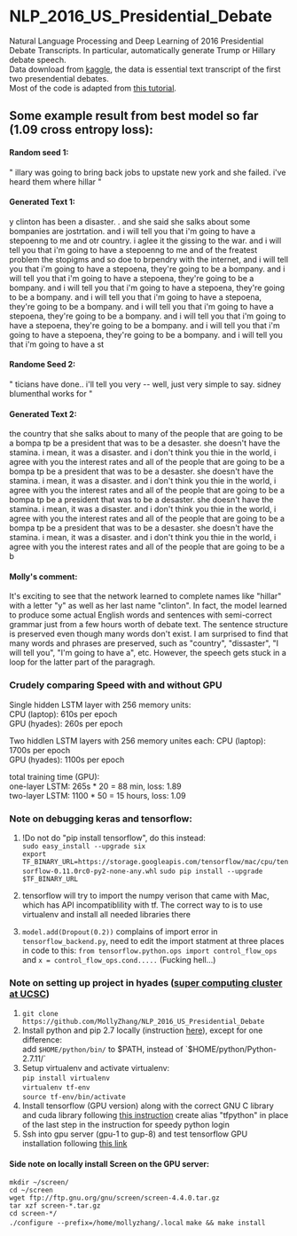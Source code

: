 # NLP_2016_US_Presidential_Debate
Natural Language Processing and Deep Learning of 2016 Presidential Debate Transcripts. In particular, automatically generate Trump or Hillary debate speech.  
Data download from [kaggle](https://www.kaggle.com/mrisdal/2016-us-presidential-debates), the data is essential text transcript of the first two presendential debates.  
Most of the code is adapted from [this tutorial](http://machinelearningmastery.com/text-generation-lstm-recurrent-neural-networks-python-keras/).   

## Some example result from best model so far (1.09 cross entropy loss):

#### Random seed 1:
" illary was going to bring back jobs to upstate new york and she failed. i've heard them where hillar "  
#### Generated Text 1:  
y clinton has been a disaster. . and she said she salks about some bompanies are jostrtation. and i will tell you that i'm going to have a stepoenng to me and otr country. i aglee it the gissing to the war. and i will tell you that i'm going to have a stepoenng to me and of the freatest problem the stopigms and so doe to brpendry with the internet, and i will tell you that i'm going to have a stepoena, they're going to be a bompany. and i will tell you that i'm going to have a stepoena, they're going to be a bompany. and i will tell you that i'm going to have a stepoena, they're going to be a bompany. and i will tell you that i'm going to have a stepoena, they're going to be a bompany. and i will tell you that i'm going to have a stepoena, they're going to be a bompany. and i will tell you that i'm going to have a stepoena, they're going to be a bompany. and i will tell you that i'm going to have a stepoena, they're going to be a bompany. and i will tell you that i'm going to have a st

#### Randome Seed 2: 
" ticians have done.. i'll tell you very -- well, just very simple to say. sidney blumenthal works for "  
#### Generated Text 2:
the country that she salks about to many of the people that are going to be a bompa tp be a president that was to be a desaster. she doesn't have the stamina. i mean, it was a disaster. and i don't think you thie in the world, i agree with you the interest rates and all of the people that are going to be a bompa tp be a president that was to be a desaster. she doesn't have the stamina. i mean, it was a disaster. and i don't think you thie in the world, i agree with you the interest rates and all of the people that are going to be a bompa tp be a president that was to be a desaster. she doesn't have the stamina. i mean, it was a disaster. and i don't think you thie in the world, i agree with you the interest rates and all of the people that are going to be a bompa tp be a president that was to be a desaster. she doesn't have the stamina. i mean, it was a disaster. and i don't think you thie in the world, i agree with you the interest rates and all of the people that are going to be a b


#### Molly's comment:  
It's exciting to see that the network learned to complete names like "hillar" with a letter "y" as well as her last name "clinton". In fact, the model learned to produce some actual English words and sentences with semi-correct grammar just from a few hours worth of debate text. The sentence structure is preserved even though many words don't exist. I am surprised to find that many words and phrases are preserved, such as "country", "dissaster", "I will tell you", "I'm going to have a", etc. However, the speech gets stuck in a loop for the latter part of the paragragh. 


### Crudely comparing Speed with and without GPU  
 Single hidden LSTM layer with 256 memory units:  
 CPU (laptop): 610s per epoch  
 GPU (hyades): 260s per epoch

 Two hiddlen LSTM layers with 256 memory unites each:
 CPU (laptop): 1700s per epoch  
 GPU (hyades): 1100s per epoch

 total training time (GPU):  
 one-layer LSTM: 265s * 20 = 88 min, loss: 1.89   
 two-layer LSTM: 1100 * 50 = 15 hours, loss: 1.09 


### Note on debugging keras and tensorflow:
1. !Do not do "pip install tensorflow", do this instead:  
`sudo easy_install --upgrade six`  
`export TF_BINARY_URL=https://storage.googleapis.com/tensorflow/mac/cpu/tensorflow-0.11.0rc0-py2-none-any.whl`
`sudo pip install --upgrade $TF_BINARY_URL`

2. tensorflow will try to import the numpy verison that came with Mac, which has API incompatiblility with tf. The correct way to is to use virtualenv and install all needed libraries there

3. `model.add(Dropout(0.2))` complains of import error in `tensorflow_backend.py`, need to edit the import statment at three places in code to this: `from tensorflow.python.ops import control_flow_ops` and `x = control_flow_ops.cond.....`   (Fucking hell...)


### Note on setting up project in hyades ([super computing cluster at UCSC](https://pleiades.ucsc.edu/hyades/Hyades_QuickStart_Guide))
1. `git clone https://github.com/MollyZhang/NLP_2016_US_Presidential_Debate`
2. Install python and pip 2.7 locally (instruction [here](http://thelazylog.com/install-python-as-local-user-on-linux/)), except for one difference:  
 add `$HOME/python/bin/` to $PATH, instead of `$HOME/python/Python-2.7.11/`
3. Setup virtualenv and activate virtualenv:  
 `pip install virtualenv`  
 `virtualenv tf-env`  
 `source tf-env/bin/activate`
4. Install tensorflow (GPU version) along with the correct GNU C library and cuda library following [this instruction](https://github.com/MollyZhang/AlphaGoPolicyNet/blob/master/install_tensorflow_on_hyades.txt)
 create alias "tfpython" in place of the last step in the instruction for speedy python login
5. Ssh into gpu server (gpu-1 to gup-8) and test tensorflow GPU installation following [this link](https://www.tensorflow.org/versions/r0.11/how_tos/using_gpu/index.html) 

 #### Side note on locally install Screen on the GPU server:  
 `mkdir ~/screen/`  
 `cd ~/screen`  
 `wget ftp://ftp.gnu.org/gnu/screen/screen-4.4.0.tar.gz`  
 `tar xzf screen-*.tar.gz`  
 `cd screen-*/`  
 `./configure --prefix=/home/mollyzhang/.local`
 `make && make install`


